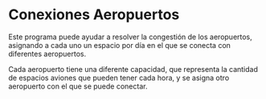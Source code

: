 # Conexiones Aeropuertos

Este programa puede ayudar a resolver la congestión de los aeropuertos, asignando a cada uno un espacio por día en el que se conecta con diferentes aeropuertos.

Cada aeropuerto tiene una diferente capacidad, que representa la cantidad de espacios aviones que pueden tener cada hora, y se asigna otro aeropuerto con el que se puede conectar.
